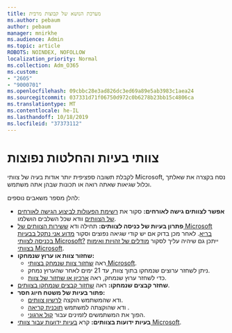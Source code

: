 ```yaml
---
title: מערכת הנושא של קבוצות מרבית
ms.author: pebaum
author: pebaum
manager: mnirkhe
ms.audience: Admin
ms.topic: article
ROBOTS: NOINDEX, NOFOLLOW
localization_priority: Normal
ms.collection: Adm_O365
ms.custom:
- "2605"
- "9000701"
ms.openlocfilehash: 09cbbc28e3ad826dc3ed69a89e5ab3983c1aea24
ms.sourcegitcommit: 037331d71f06750d972c0b6278b23bb15c4806ca
ms.translationtype: MT
ms.contentlocale: he-IL
ms.lasthandoff: 10/18/2019
ms.locfileid: "37373112"
---
```

# <a name="teams-common-issues-and-resolutions"></a>צוותי בעיות והחלטות נפוצות

לקבלת תשובה ספציפית יותר אודות בעיה של צוותי Microsoft, נסח בקצרה את שאלתך וכלול שגיאות שאתה רואה או תכונות שבהן אתה משתמש.

להלן מספר משאבים נוספים:

- **אפשר לצוותים גישה לאורחים:** סקור את [רשימת הפעולות לביצוע הגישה לאורחים של הצוותים](https://docs.microsoft.com/microsoftteams/guest-access-checklist) וודא שכל השלבים הושלמו.
- **פתרון בעיות של כניסה לצוותים:** תחילה ודא [ששירות הצוותים של Microsoft בריא](https://admin.microsoft.com/Adminportal/Home?source=applauncher#/servicehealth). לאחר מכן בדוק אם יש קודי שגיאה נפוצים וסקור [מדוע אני נתקל בבעיות בכניסה לצוותי Microsoft?](https://support.office.com/article/a02f683b-61a3-4008-9447-ee60c5593b0f)  ייתכן גם שיהיה עליך לסקור [מודלים של זהויות ואימות בצוותי Microsoft](https://docs.microsoft.com/MicrosoftTeams/identify-models-authentication).
- **שחזור צוות או ערוץ שנמחקו:** 
    - ראה [שחזור צוות שנמחק בצוותי Microsoft](https://blogs.technet.microsoft.com/skypehybridguy/2017/07/23/restoring-a-deleted-team-in-microsoft-teams/).
    - ניתן לשחזר ערוצים שנמחקו בתוך צוות, עד 21 ימים לאחר שהערוץ נמחק. 
    - כדי לשחזר ערוץ שנמחק, ראה [ארכיון או שחזור של צוות](https://support.office.com/article/archive-or-restore-a-team-dc161cfd-b328-440f-974b-5da5bd98b5a7).
- **שחזר קבצים שנמחקו:** ראה [שחזור קבצים שנמחקו בצוותים](https://support.office.com/article/recover-deleted-files-in-teams-a591d771-89a6-49e2-ab7e-271936fe3c4e).
- **פתור בעיות של משטח חיוג חסר:**  
    - ודא שהמשתמש הוקצה [לרשיון צוותים](https://docs.microsoft.com/MicrosoftTeams/assign-teams-licenses).
    - ודא שהוקצתה למשתמש [תוכנית קריאה](https://docs.microsoft.com/MicrosoftTeams/calling-plan-landing-page) .
    - הפוך את המשתמשים לזמינים עבור [קול ארגוני](https://docs.microsoft.com/en-us/skypeforbusiness/skype-for-business-hybrid-solutions/plan-your-phone-system-cloud-pbx-solution/enable-users-for-enterprise-voice-online-and-phone-system-voicemail#to-enable-your-users-for-phone-system-in-office-365-voice-and-voicemail).
- **בעיות ידועות בצוותים:** קרא [בעיות ידועות עבור צוותי Microsoft](https://docs.microsoft.com/microsoftteams/known-issues).